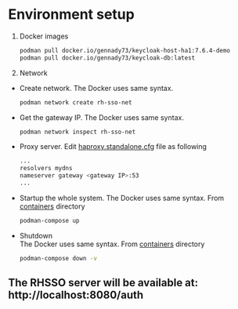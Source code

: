# Environment setup
1. Docker images
   ```bash
   podman pull docker.io/gennady73/keycloak-host-ha1:7.6.4-demo
   podman pull docker.io/gennady73/keycloak-db:latest
   ```
2. Network 
- Create network.
  The Docker uses same syntax. 
    ```bash
    podman network create rh-sso-net
    ```
- Get the gateway IP.
  The Docker uses same syntax. 
    ```bash
    podman network inspect rh-sso-net
    ```

- Proxy server.
  Edit [haproxy.standalone.cfg](containers/haproxy/haproxy.standalone.cfg) file as following
    ```bash
    ...
    resolvers mydns
    nameserver gateway <gateway IP>:53
    ...
    ```

- Startup the whole system.
  The Docker uses same syntax. From [containers](containers) directory
    ```bash
    podman-compose up
    ```

- Shutdown  
    The Docker uses same syntax. From [containers](containers) directory
    ```bash
    podman-compose down -v
    ```
 
 
 ## The RHSSO server will be available at: http://localhost:8080/auth
